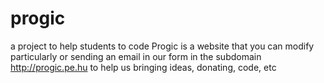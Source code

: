 # progic
a project to help students to code
Progic is a website that you can modify particularly 
or sending an email in our form in the subdomain http://progic.pe.hu
to help us bringing ideas, donating, code, etc
